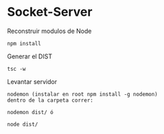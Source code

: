 

# Socket-Server

Reconstruir modulos de Node

```
npm install

```

Generar el DIST
```
tsc -w
```

Levantar servidor
```
nodemon (instalar en root npm install -g nodemon)
dentro de la carpeta correr:

nodemon dist/ ó

node dist/


```
